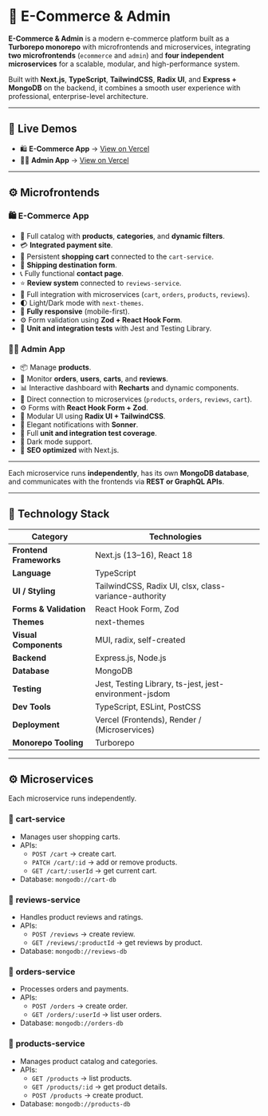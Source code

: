 # 🛒 E-Commerce & Admin

**E-Commerce & Admin** is a modern e-commerce platform built as a **Turborepo monorepo** with microfrontends and microservices, integrating **two microfrontends** (`ecommerce` and `admin`) and **four independent microservices** for a scalable, modular, and high-performance system.

Built with **Next.js**, **TypeScript**, **TailwindCSS**, **Radix UI**, and **Express + MongoDB** on the backend, it combines a smooth user experience with professional, enterprise-level architecture.

---

## 🚀 Live Demos

- 🛍️ **E-Commerce App** → [View on Vercel](https://ecommerce-app.vercel.app)
- 🧑‍💼 **Admin App** → [View on Vercel](https://admin-dashboard.vercel.app)

---

## ⚙️ Microfrontends

### 🛍️ **E-Commerce App**

- 🏪 Full catalog with **products**, **categories**, and **dynamic filters**.
- 💳 **Integrated payment site**.
- 🛒 Persistent **shopping cart** connected to the `cart-service`.
- 🚚 **Shipping destination form**.
- 📞 Fully functional **contact page**.
- ⭐ **Review system** connected to `reviews-service`.
- 🔗 Full integration with microservices (`cart`, `orders`, `products`, `reviews`).
- 🌓 Light/Dark mode with `next-themes`.
- 📱 **Fully responsive** (mobile-first).
- ⚙️ Form validation using **Zod + React Hook Form**.
- 🧪 **Unit and integration tests** with Jest and Testing Library.

### 🧑‍💼 **Admin App**

- 📦 Manage **products**.
- 🧾 Monitor **orders**, **users**, **carts**, and **reviews**.
- 📊 Interactive dashboard with **Recharts** and dynamic components.
- 🔐 Direct connection to microservices (`products`, `orders`, `reviews`, `cart`).
- ⚙️ Forms with **React Hook Form + Zod**.
- 🧱 Modular UI using **Radix UI + TailwindCSS**.
- 💬 Elegant notifications with **Sonner**.
- 🧪 Full **unit and integration test coverage**.
- 🌙 Dark mode support.
- 🧭 **SEO optimized** with Next.js.

---

Each microservice runs **independently**, has its own **MongoDB database**, and communicates with the frontends via **REST or GraphQL APIs**.

---

## 🧠 Technology Stack

| Category                | Technologies                                           |
| ----------------------- | ------------------------------------------------------ |
| **Frontend Frameworks** | Next.js (13–16), React 18                              |
| **Language**            | TypeScript                                             |
| **UI / Styling**        | TailwindCSS, Radix UI, clsx, class-variance-authority  |
| **Forms & Validation**  | React Hook Form, Zod                                   |
| **Themes**              | next-themes                                            |
| **Visual Components**   | MUI, radix, self-created                               |
| **Backend**             | Express.js, Node.js                                    |
| **Database**            | MongoDB                                                |
| **Testing**             | Jest, Testing Library, ts-jest, jest-environment-jsdom |
| **Dev Tools**           | TypeScript, ESLint, PostCSS                            |
| **Deployment**          | Vercel (Frontends), Render / (Microservices)           |
| **Monorepo Tooling**    | Turborepo                                              |

---

## ⚙️ Microservices

Each microservice runs independently.

### 🧩 **cart-service**

- Manages user shopping carts.
- APIs:
  - `POST /cart` → create cart.
  - `PATCH /cart/:id` → add or remove products.
  - `GET /cart/:userId` → get current cart.
- Database: `mongodb://cart-db`

### 🧩 **reviews-service**

- Handles product reviews and ratings.
- APIs:
  - `POST /reviews` → create review.
  - `GET /reviews/:productId` → get reviews by product.
- Database: `mongodb://reviews-db`

### 🧩 **orders-service**

- Processes orders and payments.
- APIs:
  - `POST /orders` → create order.
  - `GET /orders/:userId` → list user orders.
- Database: `mongodb://orders-db`

### 🧩 **products-service**

- Manages product catalog and categories.
- APIs:
  - `GET /products` → list products.
  - `GET /products/:id` → get product details.
  - `POST /products` → create product.
- Database: `mongodb://products-db`
